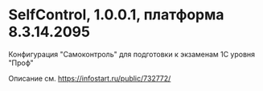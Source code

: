# SelfControl, 1.0.0.1, платформа 8.3.14.2095
Конфигурация "Самоконтроль" для подготовки к экзаменам 1С уровня "Проф"

Описание см. https://infostart.ru/public/732772/
